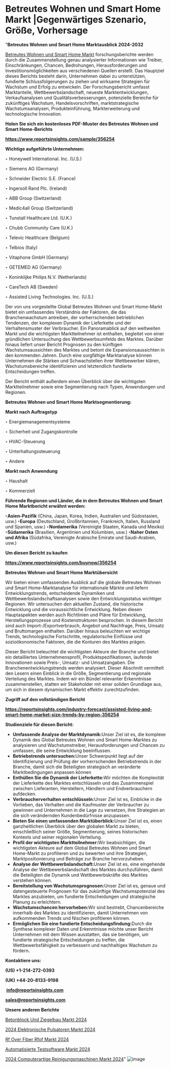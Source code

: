 # Betreutes Wohnen und Smart Home Markt |Gegenwärtiges Szenario, Größe, Vorhersage

"<strong><b>Betreutes Wohnen und Smart Home Marktausblick 2024-2032</b></strong>

<a href=https://www.reportsinsights.com/sample/356254>Betreutes Wohnen und Smart Home Markt</a> forschungsberichte werden durch die Zusammenstellung genau analysierter Informationen wie Treiber, Einschränkungen, Chancen, Bedrohungen, Herausforderungen und Investitionsmöglichkeiten aus verschiedenen Quellen erstellt. Das Hauptziel dieses Berichts besteht darin, Unternehmen dabei zu unterstützen, fundierte Schlussfolgerungen zu ziehen und wirksame Strategien für Wachstum und Erfolg zu entwickeln. Der Forschungsbericht umfasst Marktanteile, Wettbewerbslandschaft, neueste Marktentwicklungen, Verkaufsanalysen und Qualitätsverbesserungen, potenzielle Bereiche für zukünftiges Wachstum, Handelsvorschriften, marktstrategische Wachstumsanalysen, Produkteinführung, Markterweiterung und technologische Innovation.

<strong><b>Holen Sie sich ein kostenloses PDF-Muster des Betreutes Wohnen und Smart Home-Berichts</b></strong>

<a href=https://www.reportsinsights.com/sample/356254><strong><u>https://www.reportsinsights.com/sample/356254</u></strong></a>

<strong>Wichtige aufgeführte Unternehmen:</strong>

‣ Honeywell International. Inc. (U.S.)

‣ Siemens AG (Germany)

‣ Schneider Electric S.E. (France)

‣ Ingersoll Rand Plc. (Ireland)

‣ ABB Group (Switzerland)

‣ Medic4all Group (Switzerland)

‣ Tunstall Healthcare Ltd. (U.K.)

‣ Chubb Community Care (U.K.)

‣ Televic Healthcare (Belgium)

‣ Telbios (Italy)

‣ Vitaphone GmbH (Germany)

‣ GETEMED AG (Germany)

‣ Koninklijke Philips N.V. (Netherlands)

‣ CareTech AB (Sweden)

‣ Assisted Living Technologies. Inc. (U.S.)

Der von uns vorgestellte Global Betreutes Wohnen und Smart Home-Markt bietet ein umfassendes Verständnis der Faktoren, die das Branchenwachstum antreiben, der vorherrschenden betrieblichen Tendenzen, der komplexen Dynamik der Lieferkette und der Verhaltensmuster der Verbraucher. Ein Panoramablick auf den weltweiten Markt und die wichtigsten Marktteilnehmer ist enthalten, begleitet von einer gründlichen Untersuchung des Wettbewerbsumfelds des Marktes. Darüber hinaus liefert unser Bericht Prognosen zu den künftigen Wachstumsaussichten des Marktes und betont die Expansionsaussichten in den kommenden Jahren. Durch eine sorgfältige Marktanalyse können Unternehmen die Stärken und Schwachstellen ihrer Wettbewerber klären, Wachstumsbereiche identifizieren und letztendlich fundierte Entscheidungen treffen.

Der Bericht enthält außerdem einen Überblick über die wichtigsten Marktteilnehmer sowie eine Segmentierung nach Typen, Anwendungen und Regionen.

<strong>Betreutes Wohnen und Smart Home Marktsegmentierung:</strong>

<strong>Markt nach Auftragstyp</strong>

‣ Energiemanagementsysteme

‣ Sicherheit und Zugangskontrolle

‣ HVAC-Steuerung

‣ Unterhaltungssteuerung

‣ Andere

<strong>Markt nach Anwendung</strong>

‣ Haushalt

‣ Kommerziell

<strong><b>Führende Regionen und Länder, die in dem Betreutes Wohnen und Smart Home Marktbericht erwähnt werden:</b></strong>

<strong><b>‣Asien-Pazifik</b></strong> (China, Japan, Korea, Indien, Australien und Südostasien, usw.)
<strong><b>‣Europa</b></strong> (Deutschland, Großbritannien, Frankreich, Italien, Russland und Spanien, usw.)
‣<strong><b>Nordamerika</b></strong> (Vereinigte Staaten, Kanada und Mexiko)
<strong><b>‣Südamerika</b></strong> (Brasilien, Argentinien und Kolumbien, usw.)
<strong><b>‣Naher Osten und Afrika</b></strong> (Südafrika, Vereinigte Arabische Emirate und Saudi-Arabien, usw.)

<strong>Um diesen Bericht zu kaufen</strong>

<a href=https://www.reportsinsights.com/buynow/356254><strong><u>https://www.reportsinsights.com/buynow/356254</u></strong></a>

<strong>Betreutes Wohnen und Smart Home Marktübersicht</strong>

Wir bieten einen umfassenden Ausblick auf die globale Betreutes Wohnen und Smart Home-Marktanalyse für internationale Märkte und liefern Entwicklungstrends, entscheidende Dynamiken und Wettbewerbslandschaftsanalysen sowie den Entwicklungsstatus wichtiger Regionen. Wir untersuchen den aktuellen Zustand, die historische Entwicklung und die voraussichtliche Entwicklung. Neben diesen Hauptaspekten werden auch Richtlinien und Pläne für Entwicklung, Herstellungsprozesse und Kostenstrukturen besprochen. In diesem Bericht sind auch Import-/Exportverbrauch, Angebot und Nachfrage, Preis, Umsatz und Bruttomargen enthalten. Darüber hinaus beleuchten wir wichtige Trends, technologische Fortschritte, regulatorische Einflüsse und sozioökonomische Faktoren, die die Konturen des Marktes prägen.

Dieser Bericht beleuchtet die wichtigsten Akteure der Branche und bietet ein detailliertes Unternehmensprofil, Produktspezifikationen, laufende Innovationen sowie Preis-, Umsatz- und Umsatzangaben. Die Branchenentwicklungstrends werden analysiert. Dieser Abschnitt vermittelt den Lesern einen Einblick in die Größe, Segmentierung und regionale Verteilung des Marktes. Indem wir ein Bündel relevanter Erkenntnisse zusammenstellen, statten wir Stakeholder mit einer soliden Grundlage aus, um sich in diesem dynamischen Markt effektiv zurechtzufinden.

<strong>Zugriff auf den vollständigen Bericht</strong>

<a href=https://reportsinsights.com/industry-forecast/assisted-living-and-smart-home-market-size-trends-by-region-356254><strong>https://reportsinsights.com/industry-forecast/assisted-living-and-smart-home-market-size-trends-by-region-356254</strong></a>

<strong>Studienziele für diesen Bericht:</strong>
<ul>
  <li><strong>Umfassende Analyse der Marktdynamik:</strong>Unser Ziel ist es, die komplexe Dynamik des Global Betreutes Wohnen und Smart Home-Marktes zu analysieren und Wachstumstreiber, Herausforderungen und Chancen zu umfassen, die seine Entwicklung beeinflussen.</li>
  <li><strong>Betriebstrends untersuchen:</strong>Unser Schwerpunkt liegt auf der Identifizierung und Prüfung der vorherrschenden Betriebstrends in der Branche, damit sich die Beteiligten strategisch an veränderte Marktbedingungen anpassen können</li>
  <li><strong>Enthüllen Sie die Dynamik der Lieferkette:</strong>Wir möchten die Komplexität der Lieferkette des Marktes entschlüsseln und das Zusammenspiel zwischen Lieferanten, Herstellern, Händlern und Endverbrauchern aufdecken.</li>
  <li><strong>Verbraucherverhalten entschlüsseln:</strong>Unser Ziel ist es, Einblicke in die Vorlieben, das Verhalten und die Kaufmuster der Verbraucher zu gewinnen und Unternehmen in die Lage zu versetzen, ihre Strategien an die sich verändernden Kundenbedürfnisse anzupassen.</li>
  <li><strong>Bieten Sie einen umfassenden Marktüberblick:</strong>Unser Ziel ist es, einen ganzheitlichen Überblick über den globalen Markt zu bieten, einschließlich seiner Größe, Segmentierung, seines historischen Kontexts und seiner regionalen Verteilung.</li>
  <li><strong>Profil der wichtigsten Marktteilnehmer:</strong>Wir beabsichtigen, die wichtigsten Akteure auf dem Global Betreutes Wohnen und Smart Home-Markt zu profilieren und zu bewerten und ihre Strategien, Marktpositionierung und Beiträge zur Branche hervorzuheben.</li>
  <li><strong>Analyse der Wettbewerbslandschaft:</strong>Unser Ziel ist es, eine eingehende Analyse der Wettbewerbslandschaft des Marktes durchzuführen, damit die Beteiligten die Dynamik und Wettbewerbskräfte des Marktes verstehen können.</li>
  <li><strong>Bereitstellung von Wachstumsprognosen:</strong>Unser Ziel ist es, genaue und datengesteuerte Prognosen für das zukünftige Wachstumspotenzial des Marktes anzubieten, um fundierte Entscheidungen und strategische Planung zu erleichtern.</li>
  <li><strong>Wachstumschancen hervorheben:</strong>Wir sind bestrebt, Chancenbereiche innerhalb des Marktes zu identifizieren, damit Unternehmen von aufkommenden Trends und Nischen profitieren können.</li>
  <li><strong>Ermöglichen Sie eine fundierte Entscheidungsfindung:</strong>Durch die Synthese komplexer Daten und Erkenntnisse möchte unser Bericht Unternehmen mit dem Wissen ausstatten, das sie benötigen, um fundierte strategische Entscheidungen zu treffen, die Wettbewerbsfähigkeit zu verbessern und nachhaltiges Wachstum zu fördern<strong>.</strong></li>
</ul>
<strong>Kontaktiere uns:</strong>

<strong>(US) +1-214-272-0393</strong>

<strong>(UK) +44-20-8133-9198</strong>

<strong> </strong><a href=info@reportsinsights.com><strong><u>info@reportsinsights.com</u></strong></a>

<a href=sales@reportsinsights.com><strong><u>sales@reportsinsights.com</u></strong></a>

<strong>Unsere anderen Berichte</strong>

<a href=https://de.linkedin.com/pulse/betonblock-und-ziegelbau-markt-aktuelles-l2exf/>Betonblock Und Ziegelbau Markt 2024</a>

<a href=https://de.linkedin.com/pulse/2024-elektronische-pulsatoren-markt-umfassende-vpb9f/>2024 Elektronische Pulsatoren Markt 2024</a>

<a href=https://de.linkedin.com/pulse/rf-over-fiber-rfof-markt-wachstumsrate-aktuelles-u59pf/>Rf Over Fiber Rfof Markt 2024</a>

<a href=https://de.linkedin.com/pulse/automatisierte-testsoftware-markt-in-depth-9totf/>Automatisierte Testsoftware Markt 2024</a>

<a href=https://de.linkedin.com/pulse/2024-computerartige-reinigungsmaschinen-markt-wichtigste-pcqcf/>2024 Computerartige Reinigungsmaschinen Markt 2024</a>"
![image](https://github.com/Jaayaachit/RIdynamics/assets/158452289/c81769df-673b-436b-81a6-9eeaa0b14b3c)
